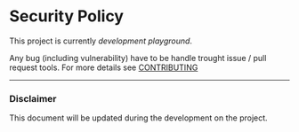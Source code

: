 # Security Policy

This project is currently _development playground_.

Any bug (including vulnerability) have to be handle trought issue / pull request tools. For more details see [CONTRIBUTING](/CONTRIBUTING.md)

___

### Disclaimer
This document will be updated during the development on the project.
